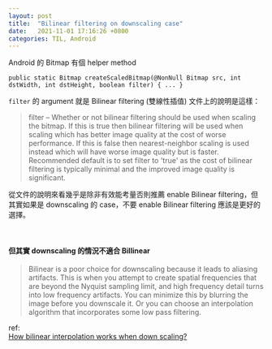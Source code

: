 ```yaml
---
layout: post
title:  "Bilinear filtering on downscaling case"
date:   2021-11-01 17:16:26 +0800
categories: TIL, Android
---
```


Android 的 Bitmap 有個 helper method 
```
public static Bitmap createScaledBitmap(@NonNull Bitmap src, int dstWidth, int dstHeight, boolean filter) { ... }
```

`filter` 的 argument 就是 Bilinear filtering (雙線性插值)
文件上的說明是這樣：
> filter – Whether or not bilinear filtering should be used when scaling the bitmap. If this is true then bilinear filtering will be used when scaling which has better image quality at the cost of worse performance. If this is false then nearest-neighbor scaling is used instead which will have worse image quality but is faster. Recommended default is to set filter to 'true' as the cost of bilinear filtering is typically minimal and the improved image quality is significant.

從文件的說明來看幾乎是除非有效能考量否則推薦 enable Bilinear filtering，但其實如果是 downscaling 的 case，不要 enable Bilinear filtering 應該是更好的選擇。

<br>

#### 但其實 downscaling 的情況不適合 Billinear

> Bilinear is a poor choice for downscaling because it leads to aliasing artifacts. This is when you attempt to create spatial frequencies that are beyond the Nyquist sampling limit, and high frequency detail turns into low frequency artifacts. 
> You can minimize this by blurring the image before you downscale it. Or you can choose an interpolation algorithm that incorporates some low pass filtering.

ref:  
[How bilinear interpolation works when down scaling?](https://stackoverflow.com/a/64841829/1554531)
